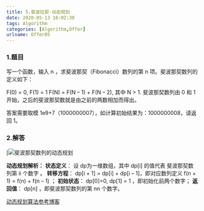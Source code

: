 ```yaml
---
title: 5.斐波拉契-动态规划
date: 2020-05-13 16:02:30
tags: Algorithm
categories: [Algorithm,Offer]
urlname: Offer05
---
```


### 1.题目

写一个函数，输入 n ，求斐波那契（Fibonacci）数列的第 n 项。斐波那契数列的定义如下：

F(0) = 0,  F(1) = 1
F(N) = F(N – 1) + F(N – 2), 其中 N > 1.
斐波那契数列由 0 和 1 开始，之后的斐波那契数就是由之前的两数相加而得出。

答案需要取模 1e9+7（1000000007），如计算初始结果为：1000000008，请返回 1。

### 2.解答

[![斐波那契数列的动态规划](https://pic.rmb.bdstatic.com/bjh/3b54a4ce1a386fdb2e39819d540161d5.png)

**动态规划解析：**
**状态定义**： 设 dp为一维数组，其中 dp[i] 的值代表 斐波那契数列第 ii 个数字 。
**转移方程**： dp[i + 1] = dp[i] + dp[i – 1]，即对应数列定义 f(n + 1) = f(n) + f(n – 1) ；
**初始状态**： dp[0]=0, dp[1] = 1 ，即初始化前两个数字；
**返回值**： dp[n] ，即斐波那契数列的第 nn 个数字。

[动态规划算法参考博客](https://blog.csdn.net/u013309870/article/details/75193592)
